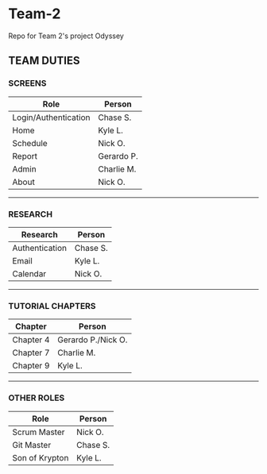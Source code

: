 # Team-2
Repo for Team 2's project Odyssey


## TEAM DUTIES


### SCREENS
|Role                  |Person      |
|----------------------|------------|
|Login/Authentication  |Chase S.    |
|Home                  |Kyle L.     |
|Schedule              |Nick O.     |
|Report                |Gerardo P.  |
|Admin                 |Charlie M.  |
|About                 |Nick O.     |

-----
### RESEARCH
|Research              |Person    |
|----------------------|----------|
|Authentication        |Chase S.  |
|Email                 |Kyle L.   |
|Calendar              |Nick O.   |


-----
### TUTORIAL CHAPTERS
|Chapter              |Person               |
|---------------------|---------------------|
|Chapter 4            |Gerardo P./Nick O.   |
|Chapter 7            |Charlie M.           |
|Chapter 9            |Kyle L.              |

-----
### OTHER ROLES
|Role                  |Person    |
|----------------------|----------|
|Scrum Master          |Nick O.   |
|Git Master            |Chase S.  |
|Son of Krypton        |Kyle L.   |
